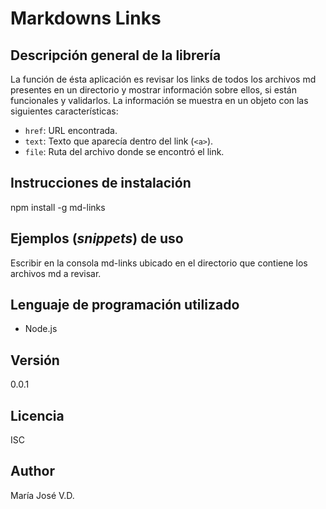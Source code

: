 # Markdowns Links
## Descripción general de la librería
La función de ésta aplicación es revisar los links de todos los archivos md presentes en un directorio y mostrar información sobre ellos, si están funcionales y validarlos.
La información se muestra en un objeto con las siguientes características:
- `href`: URL encontrada.
- `text`: Texto que aparecía dentro del link (`<a>`).
- `file`: Ruta del archivo donde se encontró el link.
## Instrucciones de instalación
npm install -g md-links
## Ejemplos (_snippets_) de uso
Escribir en la consola md-links ubicado en el directorio que contiene los archivos md a revisar.
## Lenguaje de programación utilizado
* Node.js
## Versión
0.0.1
## Licencia
ISC
## Author
María José V.D.
